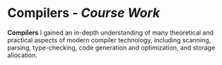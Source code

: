# Compilers - *Course Work*

**Compilers** I gained an in-depth understanding of many theoretical and practical aspects of modern compiler technology, including scanning, parsing, type-checking, code generation and optimization, and storage allocation. 
